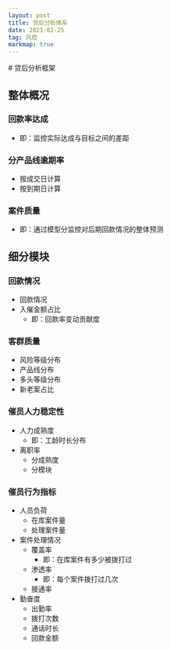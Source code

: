 ```yaml
---
layout: post
title: 贷后分析体系
date: 2021-02-25
tag: 风控
markmap: true
---
```


<style>
.markmap > svg {
  width: 100%;
  height: 800px;
}
</style>

<div class="markmap">
# 贷后分析框架

## 整体概况

### 回款率达成

- 即：监控实际达成与目标之间的差距

### 分产品线逾期率

- 按成交日计算
- 按到期日计算

### 案件质量

- 即：通过模型分监控对后期回款情况的整体预测

## 细分模块

### 回款情况

- 回款情况
- 入催金额占比
  - 即：回款率变动贡献度

### 客群质量

- 风险等级分布
- 产品线分布
- 多头等级分布
- 新老案占比

### 催员人力稳定性

- 人力成熟度
  - 即：工龄时长分布
- 离职率
  - 分成熟度
  - 分模块

### 催员行为指标

- 人员负荷
  - 在库案件量
  - 处理案件量
- 案件处理情况
  - 覆盖率
    - 即：在库案件有多少被拨打过
  - 渗透率
    - 即：每个案件拨打过几次
  - 接通率
- 勤奋度
  - 出勤率
  - 拨打次数
  - 通话时长
  - 回款金额
</div>
